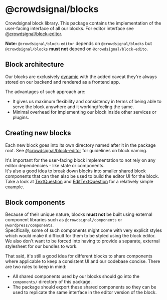 # @crowdsignal/blocks

Crowdsignal block library. This package contains the implementation of the user-facing interface of all our blocks. For editor interface see [@crowdsignal/block-editor](../block-editor).

**Note:** `@crowdsignal/block-editor` depends on `@crowdsignal/blocks` but `@crowdsignal/blocks` **must not** depend on `@crowdsignal/block-edito`.

## Block architecture

Our blocks are exclusively [dynamic](https://developer.wordpress.org/block-editor/how-to-guides/block-tutorial/creating-dynamic-blocks/) with the added caveat they're always stored on our backend and rendered as a frontend app.  

The advantages of such approach are:

- It gives us maximum flexibility and consistency in terms of being able to serve the block anywhere and it working/feeling the same.
- Minimal overhead for implementing our block inside other services or plugins.

## Creating new blocks

Each new block goes into its own directory named after it in the package root. See [@crowdsignal/block-editor](../block-editor) for guidelines on block naming.  

It's important for the user-facing block implementation to not rely on any editor dependencies - like state or components.  
It's also a good idea to break down blocks into smaller shared block components that can then also be used to build the editor UI for the block. Take a look at [TextQuestion](./src/text-question/index.js) and [EditTextQuestion](../block-editor/src/text-question/edit.js) for a relatively simple example.

## Block components

Because of their unique nature, blocks **must not** be built using external component libraries such as `@crowdsignal/components` or `@wordpress/components`.  
Specifically, some of such components might come with very explicit styles which would make it difficult for them to be styled using the block editor. We also don't want to be forced into having to provide a separate, external stylesheet for our bundles to work.

That said, it's still a good idea for different blocks to share components where applicable to keep a consistent UI and our codebase concise. There are two rules to keep in mind:

- All shared components used by our blocks should go into the `components/` directory of this package.
- The package should export these shared components so they can be used to replicate the same interface in the editor version of the block.
